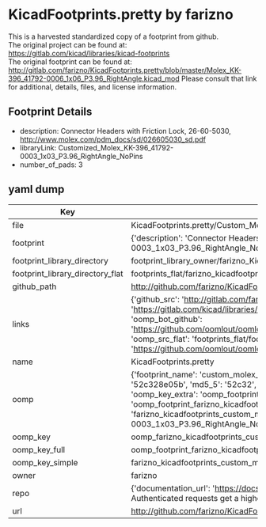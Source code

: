 # KicadFootprints.pretty by farizno  
This is a harvested standardized copy of a footprint from github.  
The original project can be found at:  
https://gitlab.com/kicad/libraries/kicad-footprints  
The original footprint can be found at:
http://gitlab.com/farizno/KicadFootprints.pretty/blob/master/Molex_KK-396_41792-0006_1x06_P3.96_RightAngle.kicad_mod
Please consult that link for additional, details, files, and license information.  
## Footprint Details
* description: Connector Headers with Friction Lock, 26-60-5030, http://www.molex.com/pdm_docs/sd/026605030_sd.pdf  
* libraryLink: Customized_Molex_KK-396_41792-0003_1x03_P3.96_RightAngle_NoPins  
* number_of_pads: 3  
## yaml dump  
| Key | Value |  
| --- | --- |  
| file | KicadFootprints.pretty/Custom_Molex_KK-396_41792-0003_1x03_P3.96_RightAngle_NoPins.kicad_mod |  
| footprint | {'description': 'Connector Headers with Friction Lock, 26-60-5030, http://www.molex.com/pdm_docs/sd/026605030_sd.pdf', 'libraryLink': 'Customized_Molex_KK-396_41792-0003_1x03_P3.96_RightAngle_NoPins', 'number_of_pads': 3} |  
| footprint_library_directory | footprint_library_owner/farizno_KicadFootprints.pretty |  
| footprint_library_directory_flat | footprints_flat/farizno_kicadfootprints_custom_molex_kk_396_41792_0003_1x03_p3_96_rightangle_nopins/working |  
| github_path | http://github.com/farizno/KicadFootprints.pretty/blob/master/Custom_Molex_KK-396_41792-0003_1x03_P3.96_RightAngle_NoPins.kicad_mod |  
| links | {'github_src': 'http://gitlab.com/farizno/KicadFootprints.pretty/blob/master/Molex_KK-396_41792-0006_1x06_P3.96_RightAngle.kicad_mod', 'github_src_repo': 'https://gitlab.com/kicad/libraries/kicad-footprints', 'oomp_bot': 'footprints/farizno_kicadfootprints_custom_molex_kk_396_41792_0003_1x03_p3_96_rightangle_nopins/working', 'oomp_bot_github': 'https://github.com/oomlout/oomlout_oomp_footprint_bot/tree/main/footprints/farizno_kicadfootprints_custom_molex_kk_396_41792_0003_1x03_p3_96_rightangle_nopins/working', 'oomp_src_flat': 'footprints_flat/footprints_flat/farizno_kicadfootprints_custom_molex_kk_396_41792_0003_1x03_p3_96_rightangle_nopins/working', 'oomp_src_flat_github': 'https://github.com/oomlout/oomlout_oomp_footprint_src/tree/main/footprints_flat/farizno_kicadfootprints_custom_molex_kk_396_41792_0003_1x03_p3_96_rightangle_nopins/working'} |  
| name | KicadFootprints.pretty |  
| oomp | {'footprint_name': 'custom_molex_kk_396_41792_0003_1x03_p3_96_rightangle_nopins', 'library_name': 'kicadfootprints', 'md5': '52c328e05b727e017f2222daef576f1b', 'md5_10': '52c328e05b', 'md5_5': '52c32', 'md5_6': '52c328', 'oomp_key': 'oomp_farizno_kicadfootprints_custom_molex_kk_396_41792_0003_1x03_p3_96_rightangle_nopins', 'oomp_key_extra': 'oomp_footprint_farizno_kicadfootprints_custom_molex_kk_396_41792_0003_1x03_p3_96_rightangle_nopins', 'oomp_key_full': 'oomp_footprint_farizno_kicadfootprints_custom_molex_kk_396_41792_0003_1x03_p3_96_rightangle_nopins_52c328', 'oomp_key_simple': 'farizno_kicadfootprints_custom_molex_kk_396_41792_0003_1x03_p3_96_rightangle_nopins', 'original_filename': 'KicadFootprints.pretty/Custom_Molex_KK-396_41792-0003_1x03_P3.96_RightAngle_NoPins.kicad_mod', 'owner_name': 'farizno'} |  
| oomp_key | oomp_farizno_kicadfootprints_custom_molex_kk_396_41792_0003_1x03_p3_96_rightangle_nopins |  
| oomp_key_full | oomp_footprint_farizno_kicadfootprints_custom_molex_kk_396_41792_0003_1x03_p3_96_rightangle_nopins |  
| oomp_key_simple | farizno_kicadfootprints_custom_molex_kk_396_41792_0003_1x03_p3_96_rightangle_nopins |  
| owner | farizno |  
| repo | {'documentation_url': 'https://docs.github.com/rest/overview/resources-in-the-rest-api#rate-limiting', 'message': "API rate limit exceeded for 84.66.173.59. (But here's the good news: Authenticated requests get a higher rate limit. Check out the documentation for more details.)"} |  
| url | http://github.com/farizno/KicadFootprints.pretty |  

